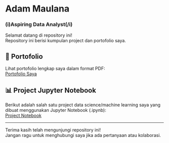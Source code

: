# Adam Maulana
### (i)Aspiring Data Analyst(/i)

Selamat datang di repository ini!  
Repository ini berisi kumpulan project dan portofolio saya.

## 📄 Portofolio

Lihat portofolio lengkap saya dalam format PDF:  
[Portofolio Saya](LINK_PDF_PORTOFOLIO)

## 📊 Project Jupyter Notebook

Berikut adalah salah satu project data science/machine learning saya yang dibuat menggunakan Jupyter Notebook (.ipynb):  
[Project Notebook](LINK_IPYNB_PROJECT)

---

Terima kasih telah mengunjungi repository ini!  
Jangan ragu untuk menghubungi saya jika ada pertanyaan atau kolaborasi.
